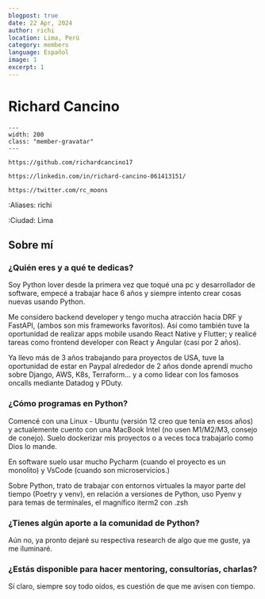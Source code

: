 ```yaml
---
blogpost: true
date: 22 Apr, 2024
author: richi
location: Lima, Perú
category: members
language: Español
image: 1
excerpt: 1
---
```


# Richard Cancino

```{gravatar} richard.cancinov@gmail.com
---
width: 200
class: "member-gravatar"
---
```

```{rst-class} i-icon social-media github
https://github.com/richardcancino17
```
```{rst-class} i-icon social-media linkedin
https://linkedin.com/in/richard-cancino-061413151/
```
```{rst-class} i-icon social-media x-twitter
https://twitter.com/rc_moons
```

:Aliases: richi

:Ciudad: Lima

## Sobre mí

### ¿Quién eres y a qué te dedicas?

Soy Python lover desde la primera vez que toqué una pc y desarrollador de software,
empecé a trabajar hace 6 años y siempre intento crear cosas nuevas usando Python.

Me considero backend developer y tengo mucha atracción hacia DRF y FastAPI, (ambos
son mis frameworks favoritos). Así como también tuve la oportunidad de realizar
apps mobile usando React Native y Flutter; y realicé tareas como frontend developer
con React y Angular (casi por 2 años).

Ya llevo más de 3 años trabajando para proyectos de USA, tuve la oportunidad de
estar en Paypal alrededor de 2 años donde aprendí mucho sobre Django, AWS, K8s,
Terraform... y a como lidear con los famosos oncalls mediante Datadog y PDuty.


### ¿Cómo programas en Python?

Comencé con una Linux - Ubuntu (versión 12 creo que tenía en esos años) y actualemente
cuento con una MacBook Intel (no usen M1/M2/M3, consejo de conejo). Suelo dockerizar
mis proyectos o a veces toca trabajarlo como Dios lo mande.

En software suelo usar mucho Pycharm (cuando el proyecto es un monolito) y VsCode
(cuando son microservicios.)

Sobre Python, trato de trabajar con entornos virtuales la mayor parte del tiempo
(Poetry y venv), en relación a versiones de Python, uso Pyenv y para temas de
terminales, el magnífico iterm2 con .zsh

### ¿Tienes algún aporte a la comunidad de Python?

Aún no, ya pronto dejaré su respectiva research de algo que me guste, ya me
iluminaré.

### ¿Estás disponible para hacer mentoring, consultorías, charlas?

Sí claro, siempre soy todo oídos, es cuestión de que me avisen con tiempo.